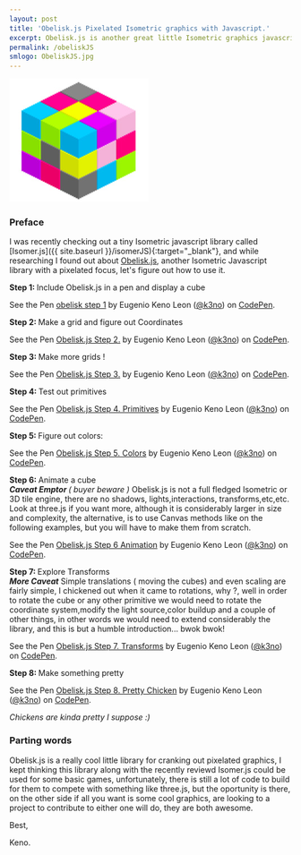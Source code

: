 ```yaml
---
layout: post
title: 'Obelisk.js Pixelated Isometric graphics with Javascript.'
excerpt: Obelisk.js is another great little Isometric graphics javascript library with a pixelated focus, come build something.
permalink: /obeliskJS
smlogo: ObeliskJS.jpg
---
```

<div class="text-center"><img src="assets/images/ObeliskJS.jpg" alt="obeliskjs"></div>

<h3 class="fancy">Preface</h3>

I was recently checking out a tiny Isometric javascript library called [Isomer.js]({{ site.baseurl }}/isomerJS){:target="_blank"}, and while researching I found out about <a href="https://github.com/nosir/obelisk.js/" target="_blank">Obelisk.js</a>, another Isometric Javascript library with a pixelated focus, let's figure out how to use it.  


<div class="step"> <b>Step 1: </b> Include Obelisk.js in a pen and display a cube</div>

<p data-height="600" data-theme-id="0" data-slug-hash="dOmQPE" data-default-tab="js,result" data-user="k3no" data-embed-version="2" data-pen-title="obelisk step 1" class="codepen">See the Pen <a href="http://codepen.io/k3no/pen/dOmQPE/">obelisk step 1</a> by Eugenio  Keno   Leon (<a href="http://codepen.io/k3no">@k3no</a>) on <a href="http://codepen.io">CodePen</a>.</p>
<script async src="https://production-assets.codepen.io/assets/embed/ei.js"></script>

<div class="step"> <b>Step 2: </b> Make a grid and figure out Coordinates</div>

<p data-height="600" data-theme-id="0" data-slug-hash="WoJOOj" data-default-tab="js,result" data-user="k3no" data-embed-version="2" data-pen-title="Obelisk.js Step 2." class="codepen">See the Pen <a href="http://codepen.io/k3no/pen/WoJOOj/">Obelisk.js Step 2.</a> by Eugenio  Keno   Leon (<a href="http://codepen.io/k3no">@k3no</a>) on <a href="http://codepen.io">CodePen</a>.</p>
<script async src="https://production-assets.codepen.io/assets/embed/ei.js"></script>


<div class="step"> <b>Step 3: </b> Make more grids !</div>

<p data-height="500" data-theme-id="0" data-slug-hash="BQVjpw" data-default-tab="js,result" data-user="k3no" data-embed-version="2" data-pen-title="Obelisk.js Step 3." class="codepen">See the Pen <a href="http://codepen.io/k3no/pen/BQVjpw/">Obelisk.js Step 3.</a> by Eugenio  Keno   Leon (<a href="http://codepen.io/k3no">@k3no</a>) on <a href="http://codepen.io">CodePen</a>.</p>
<script async src="https://production-assets.codepen.io/assets/embed/ei.js"></script>

<div class="step"> <b>Step 4: </b> Test out primitives</div>

<p data-height="600" data-theme-id="0" data-slug-hash="ZBRPgo" data-default-tab="js,result" data-user="k3no" data-embed-version="2" data-pen-title="Obelisk.js Step 4. Primitives" class="codepen">See the Pen <a href="http://codepen.io/k3no/pen/ZBRPgo/">Obelisk.js Step 4. Primitives</a> by Eugenio  Keno   Leon (<a href="http://codepen.io/k3no">@k3no</a>) on <a href="http://codepen.io">CodePen</a>.</p>
<script async src="https://production-assets.codepen.io/assets/embed/ei.js"></script>

<div class="step"> <b>Step 5: </b> Figure out colors: </div>

<p data-height="600" data-theme-id="0" data-slug-hash="KNBGjK" data-default-tab="js,result" data-user="k3no" data-embed-version="2" data-pen-title="Obelisk.js Step 5. Colors" class="codepen">See the Pen <a href="http://codepen.io/k3no/pen/KNBGjK/">Obelisk.js Step 5. Colors</a> by Eugenio  Keno   Leon (<a href="http://codepen.io/k3no">@k3no</a>) on <a href="http://codepen.io">CodePen</a>.</p>
<script async src="https://production-assets.codepen.io/assets/embed/ei.js"></script>

<div class="step"> <b>Step 6: </b> Animate a cube </div>

<div class="note">
<i><b>Caveat Emptor </b>( buyer beware )</i> Obelisk.js is not a full fledged Isometric or 3D tile engine, there are no shadows, lights,interactions, transforms,etc,etc. Look at three.js if you want more, although it is considerably larger in size and complexity, the alternative, is to use Canvas methods like on the following examples, but you will have to make them from scratch.
</div>

<p data-height="600" data-theme-id="0" data-slug-hash="KNxrmw" data-default-tab="js,result" data-user="k3no" data-embed-version="2" data-pen-title="Obelisk.js Step 6 Animation" class="codepen">See the Pen <a href="http://codepen.io/k3no/pen/KNxrmw/">Obelisk.js Step 6 Animation</a> by Eugenio  Keno   Leon (<a href="http://codepen.io/k3no">@k3no</a>) on <a href="http://codepen.io">CodePen</a>.</p>
<script async src="https://production-assets.codepen.io/assets/embed/ei.js"></script>

<div class="step"> <b>Step 7: </b> Explore Transforms </div>

<div class="note">
<i><b>More Caveat</b></i> Simple translations ( moving the cubes) and even scaling are fairly simple, I chickened out when it came to rotations, why ?, well in order to rotate the cube or any other primitive we would need to rotate the coordinate system,modify the light source,color buildup and a couple of other things, in other words we would need to extend considerably the library, and this is but a humble introduction... bwok bwok!

</div>

<p data-height="600" data-theme-id="0" data-slug-hash="XNPGGa" data-default-tab="js,result" data-user="k3no" data-embed-version="2" data-pen-title="Obelisk.js Step 7. Transforms" class="codepen">See the Pen <a href="http://codepen.io/k3no/pen/XNPGGa/">Obelisk.js Step 7. Transforms</a> by Eugenio  Keno   Leon (<a href="http://codepen.io/k3no">@k3no</a>) on <a href="http://codepen.io">CodePen</a>.</p>
<script async src="https://production-assets.codepen.io/assets/embed/ei.js"></script>

<div class="step"> <b>Step 8: </b> Make something pretty </div>

<p data-height="600" data-theme-id="0" data-slug-hash="pNOBBL" data-default-tab="js,result" data-user="k3no" data-embed-version="2" data-pen-title="Obelisk.js Step 8. Pretty Chicken" class="codepen">See the Pen <a href="http://codepen.io/k3no/pen/pNOBBL/">Obelisk.js Step 8. Pretty Chicken</a> by Eugenio  Keno   Leon (<a href="http://codepen.io/k3no">@k3no</a>) on <a href="http://codepen.io">CodePen</a>.</p>
<script async src="https://production-assets.codepen.io/assets/embed/ei.js"></script>

<i>Chickens are kinda pretty I suppose :)</i>

<h3 class="fancy">Parting words</h3>

Obelisk.js is a really cool little library for cranking out pixelated graphics, I kept thinking this library along with the recently reviewd Isomer.js could be used for some basic games, unfortunately, there is still a lot of code to build for them to compete with something like three.js, but the oportunity is there, on the other side if all you want is some cool graphics, are looking to a project to contribute to either one will do, they are both awesome.

Best,

Keno.

